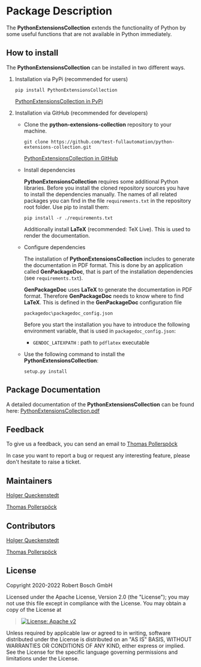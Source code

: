 # Package Description

The **PythonExtensionsCollection** extends the functionality of Python
by some useful functions that are not available in Python immediately.

## How to install

The **PythonExtensionsCollection** can be installed in two different
ways.

1.  Installation via PyPi (recommended for users)

    ``` 
    pip install PythonExtensionsCollection
    ```

    [PythonExtensionsCollection in
    PyPi](https://pypi.org/project/PythonExtensionsCollection/)

2.  Installation via GitHub (recommended for developers)

    -   Clone the **python-extensions-collection** repository to your
        machine.

        ``` 
        git clone https://github.com/test-fullautomation/python-extensions-collection.git
        ```

        [PythonExtensionsCollection in
        GitHub](https://github.com/test-fullautomation/python-extensions-collection)

    -   Install dependencies

        **PythonExtensionsCollection** requires some additional Python
        libraries. Before you install the cloned repository sources you
        have to install the dependencies manually. The names of all
        related packages you can find in the file `requirements.txt` in
        the repository root folder. Use pip to install them:

        ``` 
        pip install -r ./requirements.txt
        ```

        Additionally install **LaTeX** (recommended: TeX Live). This is
        used to render the documentation.

    -   Configure dependencies

        The installation of **PythonExtensionsCollection** includes to
        generate the documentation in PDF format. This is done by an
        application called **GenPackageDoc**, that is part of the
        installation dependencies (see `requirements.txt`).

        **GenPackageDoc** uses **LaTeX** to generate the documentation
        in PDF format. Therefore **GenPackageDoc** needs to know where
        to find **LaTeX**. This is defined in the **GenPackageDoc**
        configuration file

        ``` 
        packagedoc\packagedoc_config.json
        ```

        Before you start the installation you have to introduce the
        following environment variable, that is used in
        `packagedoc_config.json`:

        -   `GENDOC_LATEXPATH` : path to `pdflatex` executable

    -   Use the following command to install the
        **PythonExtensionsCollection**:

        ``` 
        setup.py install
        ```

## Package Documentation

A detailed documentation of the **PythonExtensionsCollection** can be
found here:
[PythonExtensionsCollection.pdf](https://github.com/test-fullautomation/python-extensions-collection/blob/develop/PythonExtensionsCollection/PythonExtensionsCollection.pdf)

## Feedback

To give us a feedback, you can send an email to [Thomas
Pollerspöck](mailto:Thomas.Pollerspoeck@de.bosch.com)

In case you want to report a bug or request any interesting feature,
please don\'t hesitate to raise a ticket.

## Maintainers

[Holger Queckenstedt](mailto:Holger.Queckenstedt@de.bosch.com)

[Thomas Pollerspöck](mailto:Thomas.Pollerspoeck@de.bosch.com)

## Contributors

[Holger Queckenstedt](mailto:Holger.Queckenstedt@de.bosch.com)

[Thomas Pollerspöck](mailto:Thomas.Pollerspoeck@de.bosch.com)

## License

Copyright 2020-2022 Robert Bosch GmbH

Licensed under the Apache License, Version 2.0 (the \"License\"); you
may not use this file except in compliance with the License. You may
obtain a copy of the License at

> [![License: Apache
> v2](https://img.shields.io/pypi/l/robotframework.svg)](http://www.apache.org/licenses/LICENSE-2.0.html)

Unless required by applicable law or agreed to in writing, software
distributed under the License is distributed on an \"AS IS\" BASIS,
WITHOUT WARRANTIES OR CONDITIONS OF ANY KIND, either express or implied.
See the License for the specific language governing permissions and
limitations under the License.
